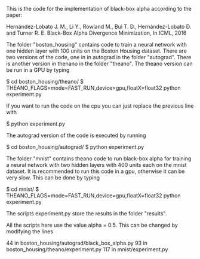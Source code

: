 This is the code for the implementation of black-box alpha according to the
paper:

Hernández-Lobato J. M., Li Y., Rowland  M., Bui T. D., Hernández-Lobato D. and
Turner R. E.  Black-Box Alpha Divergence Minimization, In ICML, 2016

The folder "boston_housing" contains code to train a neural network with one
hidden layer with 100 units on the Boston Housing dataset. There are two
versions of the code, one in in autograd in the folder "autograd". There is
another version in thenano in the folder "theano". The theano version can be
run in a GPU by typing

$ cd boston_housing/theano/ 
$ THEANO_FLAGS=mode=FAST_RUN,device=gpu,floatX=float32 python experiment.py 

If you want to run the code on the cpu you can just replace the previous line
with

$ python experiment.py 

The autograd version of the code is executed by running

$ cd boston_housing/autograd/ 
$ python experiment.py

The folder "mnist" contains theano code to run black-box alpha for training
a neural network with two hidden layers with 400 units each on the mnist
dataset. It is recommended to run this code in a gpu, otherwise it can be very
slow. This can be done by typing

$ cd mnist/
$ THEANO_FLAGS=mode=FAST_RUN,device=gpu,floatX=float32 python experiment.py 

The scripts experiment.py store the results in the folder "results".

All the scripts here use the value alpha = 0.5. This can be changed by
modifying the lines 

44 in boston_housing/autograd/black_box_alpha.py
93 in boston_housing/theano/experiment.py
117 in mnist/experiment.py    
